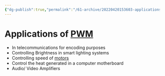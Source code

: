 ```yaml
---
{"dg-publish":true,"permalink":"/61-archive/20220420153603-applications-of-pwm/","dgHomeLink":true,"dgPassFrontmatter":false}
---
```



# Applications of [PWM](20220307165208-pulse-width-modulation.md)

- In telecommunications for encoding purposes
- Controlling Brightness in smart lighting systems
- Controlling speed of [motors](20220418094635-motor.md)
- Control the heat generated in a computer motherboard
- Audio/ Video Amplifiers
